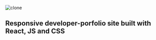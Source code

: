![clone](https://imgur.com/ALvafeN.png)

## Responsive developer-porfolio site built with React, JS and CSS
<br>


